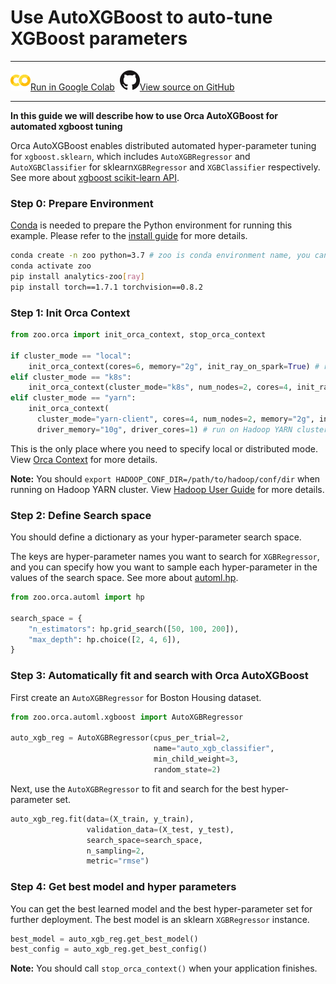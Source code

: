 # Use AutoXGBoost to auto-tune XGBoost parameters

---

![](../../../../image/colab_logo_32px.png)[Run in Google Colab](https://colab.research.google.com/github/intel-analytics/analytics-zoo/blob/master/docs/docs/colab-notebook/orca/quickstart/autoxgboost_regressor_sklearn_boston.ipynb) &nbsp;![](../../../../image/GitHub-Mark-32px.png)[View source on GitHub](https://github.com/intel-analytics/analytics-zoo/blob/master/docs/docs/colab-notebook/orca/quickstart/autoxgboost_regressor_sklearn_boston.ipynb)

---

**In this guide we will describe how to use Orca AutoXGBoost for automated xgboost tuning**

Orca AutoXGBoost enables distributed automated hyper-parameter tuning for `xgboost.sklearn`, which includes `AutoXGBRegressor` and `AutoXGBClassifier` for sklearn`XGBRegressor` and `XGBClassifier` respectively. See more about [xgboost scikit-learn API](https://xgboost.readthedocs.io/en/latest/python/python_api.html#module-xgboost.sklearn).
### **Step 0: Prepare Environment**

[Conda](https://docs.conda.io/projects/conda/en/latest/user-guide/install/) is needed to prepare the Python environment for running this example. Please refer to the [install guide](../../UserGuide/python.md) for more details.

```bash
conda create -n zoo python=3.7 # zoo is conda environment name, you can use any name you like.
conda activate zoo
pip install analytics-zoo[ray]
pip install torch==1.7.1 torchvision==0.8.2
```

### **Step 1: Init Orca Context**
```python
from zoo.orca import init_orca_context, stop_orca_context

if cluster_mode == "local":
    init_orca_context(cores=6, memory="2g", init_ray_on_spark=True) # run in local mode
elif cluster_mode == "k8s":
    init_orca_context(cluster_mode="k8s", num_nodes=2, cores=4, init_ray_on_spark=True) # run on K8s cluster
elif cluster_mode == "yarn":
    init_orca_context(
      cluster_mode="yarn-client", cores=4, num_nodes=2, memory="2g", init_ray_on_spark=True, 
      driver_memory="10g", driver_cores=1) # run on Hadoop YARN cluster
```

This is the only place where you need to specify local or distributed mode. View [Orca Context](./../Overview/orca-context.md) for more details.

**Note:** You should `export HADOOP_CONF_DIR=/path/to/hadoop/conf/dir` when running on Hadoop YARN cluster. View [Hadoop User Guide](./../../UserGuide/hadoop.md) for more details.

### **Step 2: Define Search space**

You should define a dictionary as your hyper-parameter search space.

The keys are hyper-parameter names you want to search for `XGBRegressor`, and you can specify how you want to sample each hyper-parameter in the values of the search space. See more about [automl.hp](https://analytics-zoo.readthedocs.io/en/latest/doc/PythonAPI/AutoML/automl.html#orca-automl-hp).

```python
from zoo.orca.automl import hp

search_space = {
    "n_estimators": hp.grid_search([50, 100, 200]),
    "max_depth": hp.choice([2, 4, 6]),
}
```

### **Step 3: Automatically fit and search with Orca AutoXGBoost**

First create an `AutoXGBRegressor` for Boston Housing dataset.

```python
from zoo.orca.automl.xgboost import AutoXGBRegressor

auto_xgb_reg = AutoXGBRegressor(cpus_per_trial=2, 
                                name="auto_xgb_classifier",
                                min_child_weight=3,
                                random_state=2)
```

Next, use the `AutoXGBRegressor` to fit and search for the best hyper-parameter set.

```python
auto_xgb_reg.fit(data=(X_train, y_train),
                 validation_data=(X_test, y_test),
                 search_space=search_space,
                 n_sampling=2,
                 metric="rmse")
```

### **Step 4: Get best model and hyper parameters**

You can get the best learned model and the best hyper-parameter set for further deployment. The best model is an sklearn `XGBRegressor` instance.

```python
best_model = auto_xgb_reg.get_best_model()
best_config = auto_xgb_reg.get_best_config()
```

**Note:** You should call `stop_orca_context()` when your application finishes.
